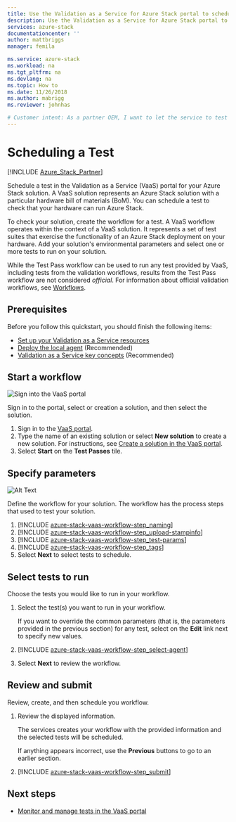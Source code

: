 ```yaml
---
title: Use the Validation as a Service for Azure Stack portal to schedule your first test | Microsoft Docs
description: Use the Validation as a Service for Azure Stack portal to schedule your first test.
services: azure-stack
documentationcenter: ''
author: mattbriggs
manager: femila

ms.service: azure-stack
ms.workload: na
ms.tgt_pltfrm: na
ms.devlang: na
ms.topic: How to
ms.date: 11/26/2018
ms.author: mabrigg
ms.reviewer: johnhas

# Customer intent: As a partner OEM, I want to let the service to test my hardware bill of materials to check that it can run Azure Stack.
---
```


# Scheduling a Test

[!INCLUDE [Azure_Stack_Partner](./includes/azure-stack-partner-appliesto.md)]

Schedule a test in the Validation as a Service (VaaS) portal for your Azure Stack solution. A VaaS solution represents an Azure Stack solution with a particular hardware bill of materials (BoM). You can schedule a test to check that your hardware can run Azure Stack.

To check your solution, create the workflow for a test. A VaaS workflow operates within the context of a VaaS solution. It represents a set of test suites that exercise the functionality of an Azure Stack deployment on your hardware. Add your solution's environmental parameters and select one or more tests to run on your solution.

While the Test Pass workflow can be used to run any test provided by VaaS, including tests from the validation workflows, results from the Test Pass workflow are not considered *official*. For information about official validation workflows, see [Workflows](azure-stack-vaas-key-concepts.md#workflows).

## Prerequisites

Before you follow this quickstart, you should finish the following items:

- [Set up your Validation as a Service resources](azure-stack-vaas-set-up-resources.md)
- [Deploy the local agent](azure-stack-vaas-local-agent.md) (Recommended)
- [Validation as a Service key concepts](azure-stack-vaas-key-concepts.md) (Recommended)

## Start a workflow

![Sign into the VaaS portal](media/vaas_portalsignin.png)

Sign in to the portal, select or creation a solution, and then select the solution.

1. Sign in to the [VaaS portal](https://azurestackvalidation.com).
2. Type the name of an existing solution or select **New solution** to create a new solution. For instructions, see [Create a solution in the VaaS portal](azure-stack-vaas-key-concepts.md#create-a-solution-in-the-vaas-portal).
3. Select **Start** on the **Test Passes** tile.

## Specify parameters

![Alt Text](media/vaas_test_pass_parameters.png)

Define the workflow for your solution. The workflow has the process steps that used to test your solution.

1. [!INCLUDE [azure-stack-vaas-workflow-step_naming](includes/azure-stack-vaas-workflow-step_naming.md)]
2. [!INCLUDE [azure-stack-vaas-workflow-step_upload-stampinfo](includes/azure-stack-vaas-workflow-step_upload-stampinfo.md)]
3. [!INCLUDE [azure-stack-vaas-workflow-step_test-params](includes/azure-stack-vaas-workflow-step_test-params.md)]
4. [!INCLUDE [azure-stack-vaas-workflow-step_tags](includes/azure-stack-vaas-workflow-step_tags.md)]
5. Select **Next** to select tests to schedule.

## Select tests to run

Choose the tests you would like to run in your workflow.

1. Select the test(s) you want to run in your workflow.

    If you want to override the common parameters (that is, the parameters provided in the previous section) for any test, select on the **Edit** link next to specify new values.

1. [!INCLUDE [azure-stack-vaas-workflow-step_select-agent](includes/azure-stack-vaas-workflow-step_select-agent.md)]
1. Select **Next** to review the workflow.

## Review and submit

Review, create, and then schedule you workflow.

1. Review the displayed information.

    The services creates your workflow with the provided information and the selected tests will be scheduled.

    If anything appears incorrect, use the **Previous** buttons to go to an earlier section.

1. [!INCLUDE [azure-stack-vaas-workflow-step_submit](includes/azure-stack-vaas-workflow-step_submit.md)]

## Next steps

- [Monitor and manage tests in the VaaS portal](azure-stack-vaas-monitor-test.md)
